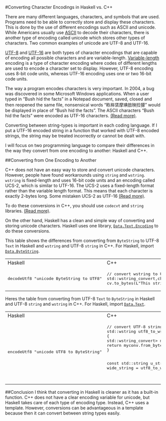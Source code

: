 #Converting Character Encodings in Haskell vs. C++

There are many different languages, characters, and symbols that are used. Programs need to be able to correctly store and display these characters. This is done by the use of different encodings such as ASCII and unicode. While Americans usually use [ASCII](http://www.asciitable.com/) to decode their characters, there is another type of encoding called unicode which stores other types of characters. Two common examples of unicode are UTF-8 and UTF-16.

[UTF-8](http://en.wikipedia.org/wiki/UTF-8) and [UTF-16](http://en.wikipedia.org/wiki/UTF-16) are both types of character encodings that are capable of encoding all possible characters and are variable-length. [Variable-length](http://en.wikipedia.org/wiki/Variable-width_encoding) encoding is a type of character encoding where codes of different lengths are used to encode a character set to display. However, UTF-8 encoding uses 8-bit code units, whereas UTF-16 encoding uses one or two 16-bit code units.

The way a program encodes characters is very important. In 2004, a bug was discovered in some Microsoft Windows applications. When a user typed in “Bush hid the facts” in a Notepad document, saved, closed and then reopened the same file, nonsensical words “畂桳栠摩琠敨映捡獴” would be displayed in place of “Bush hid the facts”. The ASCII characters “Bush hid the facts” were encoded as UTF-16 characters. [(Read more)](http://en.wikipedia.org/wiki/Bush_hid_the_facts).

Converting between string-types is important in each coding language. If I put a UTF-16 encoded string in a function that worked with UTF-8 encoded strings, the string may be treated incorrectly or cannot be dealt with.

I will focus on two programming language to compare their differences in the way they convert from one encoding to another: Haskell and C++.

##Converting from One Encoding to Another

C++ does not have an easy way to store and convert unicode characters. However, people have found workarounds using `string` and `wstring`. `wstring` is fixed-length and uses 16-bit code units and an encoding called UCS-2, which is similar to UTF-16. The UCS-2 uses a fixed-length format rather than the variable length format. This means that each character is exactly 2-bytes long. Some mistaken UCS-2 as UTF-16 [(Read more)](http://en.wikipedia.org/wiki/Universal_Character_Set).

To do these conversions in C++, you should use `codecvt` and `string` libraries. [(Read more)](http://stackoverflow.com/questions/4358870/convert-wstring-to-string-encoded-in-utf-8).

On the other hand, Haskell has a clean and simple way of converting and storing unicode characters. Haskell uses one library, [`Data.Text.Encoding`](http://hackage.haskell.org/package/text-1.1.1.3/docs/Data-Text-Encoding.html) to do these conversions.

This table shows the differences from converting from `ByteString` to UTF-8 `Text` in Haskell and `wstring` and UTF-8 `string` in C++. For Haskell, import [`Data.ByteString`](https://hackage.haskell.org/package/bytestring-0.9.2.1/docs/Data-ByteString.html).
<table>
<tr>
<td>Haskell</td>
<td>C++</td>
</tr>
<tr>
<td><pre>
decodeUtf8 "unicode ByteString to UTF8"
</td></pre>
<td><pre>
// convert wstring to UTF-8 string
std::wstring_convert<std::codecvt_utf8<char32_t>,char32_t> cv;
cv.to_bytes(L"This string");
</td></pre>
</tr>
</table>

Heres the table from converting from UTF-8 `Text` to `ByteString` in Haskell and UTF-8 `string` and `wstring` in C++. For Haskell, import [`Data.Text`](http://hackage.haskell.org/package/text-0.11.2.0/docs/Data-Text.html).
<table>
<tr>
<td>Haskell</td>
<td>C++</td>
</tr>
<tr>
<td><pre>
encodeUtf8 "unicode UTF8 to ByteString"
</td></pre>
<td><pre>
// convert UTF-8 string to wstring
std::wstring utf8_to_wstring (const std::string& str)
{
std::wstring_convert<std::codecvt_utf8<wchar_t>> myconv;
return myconv.from_bytes(str);
}
   
const std::string u_string
   = "This string";
const std::wstring wide_string
   = utf8_to_wstring(u_string);
</td></pre>
</tr>
</table>

##Conclusion
I think that converting in Haskell is cleaner as it has a built-in function. C++ does not have a clear encoding variable for unicode, but Haskell takes care of each type of encoding type. Instead, C++ uses a template. However, conversions can be advantageous in a template because then it can convert between string types easily.
